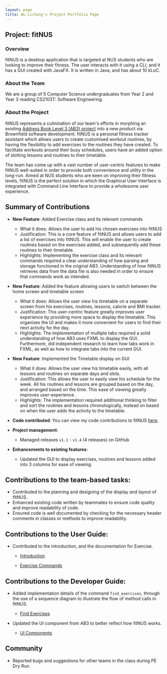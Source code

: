 ```yaml
---
layout: page
title: Wu Licheng's Project Portfolio Page
---
```


## Project: fitNUS

### Overview

fitNUS is a desktop application that is targeted at NUS students who are looking to improve their fitness.
The user interacts with it using a CLI, and it has a GUI created with JavaFX. It is written in Java, and has about 10
kLoC.

### About the Team

We are a group of 5 Computer Science undergraduates from Year 2 and Year 3 reading CS2103T: Software Engineering.

### About the Project

fitNUS represents a culmination of our team's efforts in morphing an existing [Address Book Level 3 (AB3) project](https://github.com/se-edu/addressbook-level3)
into a new product via Brownfield software development. fitNUS is a personal fitness tracker assistant which allows
users to create customised workout routines, by having the flexibility to add exercises to the routines they have
created. To facilitate workouts around their busy schedules, users have an added option of slotting lessons and routines
to their timetable.

The team has come up with a vast number of user-centric features to make fitNUS well-suited in order to provide both
convenience and utility in the long-run. Aimed at NUS students who are keen on improving their fitness levels, fitNUS is
the perfect solution in which the Graphical User Interface is integrated with Command Line Interface to provide a
wholesome user experience.

## Summary of Contributions

* **New Feature**: Added Exercise class and its relevant commands
  * What it does: Allows the user to add his chosen exercises into fitNUS
  * Justification: This is a core feature of fitNUS and allows users to add a list of exercises into fitNUS. This will enable
  the user to create routines based on the exercises added, and subsequently add these routines to their timetable.
  * Highlights: Implementing the exercise class and its relevant commands required a clear understanding of how parsing
   and storage functioned in the original AB3. Understanding of how fitNUS retrieves data from the data file is also
   needed in order to ensure that commands work as intended.

* **New Feature**: Added the feature allowing users to switch between the home screen and timetable screen
  * What it does: Allows the user view his timetable on a separate screen from his exercises, routines, lessons, calorie and
  BMI tracker.
  * Justification: This user-centric feature greatly improves user experience by providing more space to display the timetable.
  This organizes the UI and makes it more convenient for users to find their next activity for the day.
  * Highlights: The implementation of multiple tabs required a solid understanding of how AB3 uses FXML to display the GUI. Furthermore,
  did independent research to learn how tabs work in FXML, as well as how to integrate tabs into the current GUI.
  
* **New Feature**: Implemented the Timetable display on GUI
  * What it does: Allows the user view his timetable easily, with all lessons and routines on separate days and slots.
  * Justification: This allows the user to easily view his schedule for the week. All his routines and lessons are grouped 
  based on the day, and arranged based on the time. This ease of viewing greatly improves user-experience .
  * Highlights: The implementation required additional thinking to filter and sort the routines and lessons chronologically,
  instead on based on when the user adds the activity to the timetable.

* **Code contributed**: You can view my code contributions to fitNUS [here](https://nus-cs2103-ay2021s1.github.io/tp-dashboard/#breakdown=true&search=licheng-wu&sort=groupTitle&sortWithin=title&since=2020-08-14&timeframe=commit&mergegroup=&groupSelect=groupByRepos&checkedFileTypes=docs~functional-code~test-code~other).

* **Project management**:
  * Managed releases `v1.1` - `v1.4` (4 releases) on GitHub

* **Enhancements to existing features**:
  * Updated the GUI to display exercises, routines and lessons added into 3 columns for ease of viewing.

## Contributions to the team-based tasks:

* Contributed to the planning and designing of the display and layout of fitNUS.
* Enhanced existing code written by teammates to ensure code quality and improve readability of code.
* Ensured code is well documented by checking for the necessary header comments in classes or methods to improve readability.

## Contributions to the User Guide:

* Contributed to the introduction, and the documentation for Exercise.

  * [Introduction](https://github.com/AY2021S1-CS2103T-T09-2/tp/blob/master/docs/UserGuide.md#1-introduction)

  * [Exercise Commands](https://github.com/AY2021S1-CS2103T-T09-2/tp/blob/master/docs/UserGuide.md#41-exercise)

## Contributions to the Developer Guide:

* Added implementation details of the command `find_exercises`, through the use of a sequence diagram
to illustrate the flow of method calls in fitNUS.

  * [Find Exercises](https://github.com/AY2021S1-CS2103T-T09-2/tp/blob/master/docs/DeveloperGuide.md#find-exercises)

* Updated the UI component from AB3 to better reflect how fitNUS works.

  * [UI Components](https://github.com/AY2021S1-CS2103T-T09-2/tp/blob/master/docs/DeveloperGuide.md#ui-component)

## Community
  * Reported bugs and suggestions for other teams in the class during PE Dry Run.
